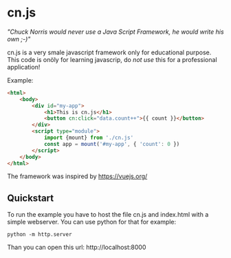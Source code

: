# cn.js

*"Chuck Norris would never use a Java Script Framework, he would write his own ;-)"*

cn.js is a very smale javascript framework only for educational purpose. This code is onöly for learning javascrip, do *not use* this for a professional application!

Example:

```html
<html>
    <body>
        <div id="my-app">
            <h1>This is cn.js</h1>
            <button cn:click="data.count++">{{ count }}</button>
        </div>
        <script type="module">
            import {mount} from './cn.js'
            const app = mount('#my-app', { 'count': 0 })
        </script>
    </body>
</html>
```

The framework was inspired by https://vuejs.org/

## Quickstart

To run the example you have to host the file cn.js and index.html with a simple webserver. 
You can use python for that for example:

    python -m http.server

Than you can open this url: http://localhost:8000
